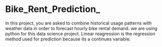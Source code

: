 # Bike_Rent_Prediction_

In this project, you are asked to combine historical usage patterns with weather data in order to forecast hourly bike rental demand.
we are using python for this data science project. Linear reagression is the regression method used for prediction because its a continues variable.
